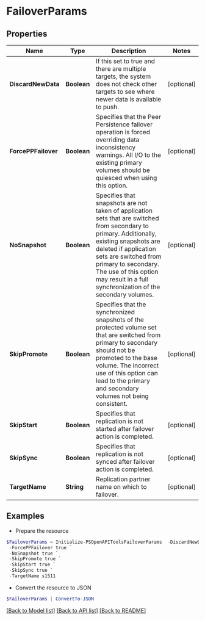 # FailoverParams
## Properties

Name | Type | Description | Notes
------------ | ------------- | ------------- | -------------
**DiscardNewData** | **Boolean** | If this set to true and there are multiple targets, the system does not check other targets to see where newer data is available to push. | [optional] 
**ForcePPFailover** | **Boolean** | Specifies that the Peer Persistence failover operation is forced overriding data inconsistency warnings. All I/O to the existing primary volumes should be quiesced when using this option. | [optional] 
**NoSnapshot** | **Boolean** | Specifies that snapshots are not taken of application sets that are switched from secondary to primary. Additionally, existing snapshots are deleted if application sets are switched from primary to secondary. The use of this option may result in a full synchronization of the secondary volumes. | [optional] 
**SkipPromote** | **Boolean** | Specifies that the synchronized snapshots of the protected volume set that are switched from primary to secondary should not be promoted to the base volume. The incorrect use of this option can lead to the primary and secondary volumes not being consistent. | [optional] 
**SkipStart** | **Boolean** | Specifies that replication is not started after failover action is completed. | [optional] 
**SkipSync** | **Boolean** | Specifies that replication is not synced after failover action is completed. | [optional] 
**TargetName** | **String** | Replication partner name on which to failover. | [optional] 

## Examples

- Prepare the resource
```powershell
$FailoverParams = Initialize-PSOpenAPIToolsFailoverParams  -DiscardNewData true `
 -ForcePPFailover true `
 -NoSnapshot true `
 -SkipPromote true `
 -SkipStart true `
 -SkipSync true `
 -TargetName s1511
```

- Convert the resource to JSON
```powershell
$FailoverParams | ConvertTo-JSON
```

[[Back to Model list]](../README.md#documentation-for-models) [[Back to API list]](../README.md#documentation-for-api-endpoints) [[Back to README]](../README.md)

